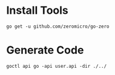 # Install Tools
```shell
go get -u github.com/zeromicro/go-zero
```

# Generate Code

```shell
goctl api go -api user.api -dir ./../
```